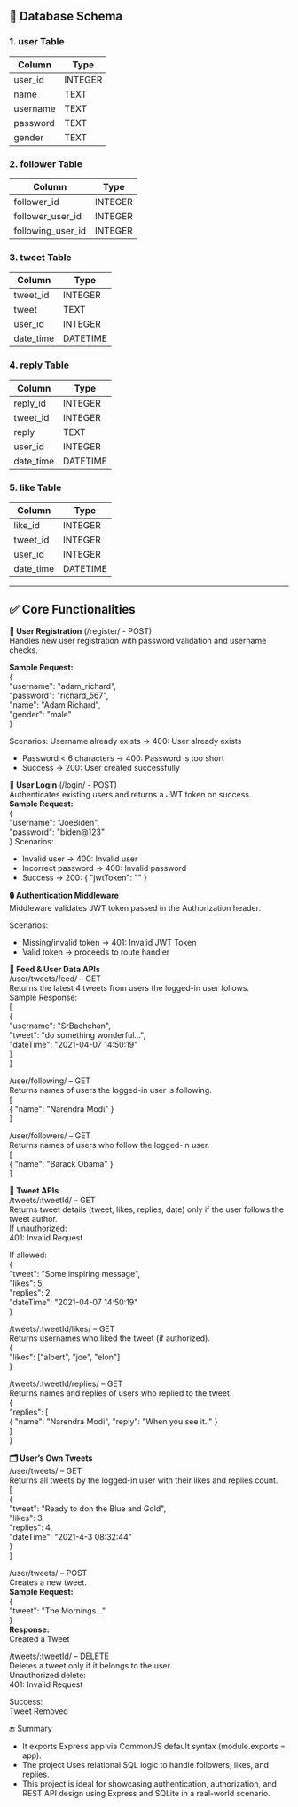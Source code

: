 ## 🔧 Database Schema
### 1. user Table

| Column   | Type    |
|----------|---------|
| user_id  | INTEGER |
| name     | TEXT    |
| username | TEXT    |
| password | TEXT    |
| gender   | TEXT    |

### 2. follower Table

| Column              | Type    |
|---------------------|---------|
| follower_id         | INTEGER |
| follower_user_id    | INTEGER |
| following_user_id   | INTEGER |

### 3. tweet Table

| Column     | Type     |
|------------|----------|
| tweet_id   | INTEGER  |
| tweet      | TEXT     |
| user_id    | INTEGER  |
| date_time  | DATETIME |

### 4. reply Table

| Column     | Type     |
|------------|----------|
| reply_id   | INTEGER  |
| tweet_id   | INTEGER  |
| reply      | TEXT     |
| user_id    | INTEGER  |
| date_time  | DATETIME |

### 5. like Table

| Column     | Type     |
|------------|----------|
| like_id    | INTEGER  |
| tweet_id   | INTEGER  |
| user_id    | INTEGER  |
| date_time  | DATETIME |

---

 ## ✅ Core Functionalities
 
**🔐 User Registration**   (/register/ - POST)  
Handles new user registration with password validation and username checks.  

**Sample Request:**  
{  
  "username": "adam_richard",  
  "password": "richard_567",  
  "name": "Adam Richard",  
  "gender": "male"  
  }

Scenarios:
Username already exists → 400: User already exists
- Password < 6 characters → 400: Password is too short
- Success → 200: User created successfully

**🔐 User Login**   (/login/ - POST)  
Authenticates existing users and returns a JWT token on success.  
**Sample Request:**  
{  
"username": "JoeBiden",  
"password": "biden@123"  
}
Scenarios:
- Invalid user → 400: Invalid user
- Incorrect password → 400: Invalid password
- Success → 200: { "jwtToken": "<token>" }

**🔒 Authentication Middleware**  
Middleware validates JWT token passed in the Authorization header.

Scenarios:
- Missing/invalid token → 401: Invalid JWT Token
- Valid token → proceeds to route handler

**📰 Feed & User Data APIs**  
/user/tweets/feed/ – GET  
Returns the latest 4 tweets from users the logged-in user follows.  
Sample Response:  
[  
{  
"username": "SrBachchan",  
"tweet": "do something wonderful...",  
"dateTime": "2021-04-07 14:50:19"  
}  
]

/user/following/ – GET  
Returns names of users the logged-in user is following.  
[  
{ "name": "Narendra Modi" }  
]

/user/followers/ – GET  
Returns names of users who follow the logged-in user.  
[  
{ "name": "Barack Obama" }  
]

**🧾 Tweet APIs**  
/tweets/:tweetId/ – GET  
Returns tweet details (tweet, likes, replies, date) only if the user follows the tweet author.  
If unauthorized:  
401: Invalid Request

If allowed:  
{  
"tweet": "Some inspiring message",  
"likes": 5,  
"replies": 2,  
"dateTime": "2021-04-07 14:50:19"  
}

/tweets/:tweetId/likes/ – GET  
Returns usernames who liked the tweet (if authorized).  
{  
"likes": ["albert", "joe", "elon"]  
}

/tweets/:tweetId/replies/ – GET  
Returns names and replies of users who replied to the tweet.  
{  
"replies": [  
{ "name": "Narendra Modi", "reply": "When you see it.." }  
]  
}

**🗂 User’s Own Tweets**  
/user/tweets/ – GET  
Returns all tweets by the logged-in user with their likes and replies count.  
[  
{  
"tweet": "Ready to don the Blue and Gold",  
"likes": 3,  
"replies": 4,  
"dateTime": "2021-4-3 08:32:44"  
}  
]

/user/tweets/ – POST  
Creates a new tweet.  
**Sample Request:**  
{  
"tweet": "The Mornings..."  
}  
**Response:**  
Created a Tweet

/tweets/:tweetId/ – DELETE  
Deletes a tweet only if it belongs to the user.  
Unauthorized delete:  
401: Invalid Request

Success:  
Tweet Removed

🔚 Summary
- It exports Express app via CommonJS default syntax (module.exports = app).
- The project Uses relational SQL logic to handle followers, likes, and replies.
- This project is ideal for showcasing authentication, authorization, and REST API design using Express and SQLite in a real-world scenario.



